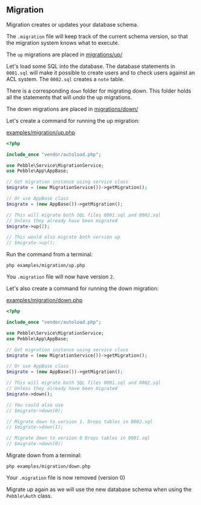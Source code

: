## Migration

Migration creates or updates your database schema. 

The `.migration` file will keep track of the current schema version, 
so that the migration system knows what to execute.  

The `up` migrations are placed in [migrations/up/](migrations/up)

Let's load some SQL into the database. The database statements in `0001.sql` will make it possible
to create users and to check users against an ACL system. The `0002.sql` creates a `note` table.

There is a corresponding `down` folder for migrating down. This folder
holds all the statements that will *undo* the up migrations. 

The down migrations are placed in [migrations/down/](migrations/down)

Let's create a command for running the up migration: 

<a href='https://github.com/diversen/pebble-framework-docs/blob/main/examples/migration/up.php' target='_blank'>examples/migration/up.php</a>

~~~php
<?php

include_once "vendor/autoload.php";

use Pebble\Service\MigrationService;
use Pebble\App\AppBase;

// Get migration instance using service class
$migrate = (new MigrationService())->getMigration();

// Or use AppBase class
$migrate = (new AppBase())->getMigration();

// This will migrate both SQL files 0001.sql and 0002.sql
// Unless they already have been migrated
$migrate->up(2);

// This would also migrate both version up
// $migrate->up();
~~~

Run the command from a terminal: 

    php examples/migration/up.php

You `.migration` file will now have version `2`. 

Let's also create a command for running the down migration: 

<a href='https://github.com/diversen/pebble-framework-docs/blob/main/examples/migration/down.php' target='_blank'>examples/migration/down.php</a>

~~~php
<?php

include_once "vendor/autoload.php";

use Pebble\Service\MigrationService;
use Pebble\App\AppBase;

// Get migration instance using service class
$migrate = (new MigrationService())->getMigration();

// Or use AppBase class
$migrate = (new AppBase())->getMigration();

// This will migrate both SQL files 0001.sql and 0002.sql
// Unless they already have been migrated
$migrate->down();

// You could also use
// $migrate->down(0);

// Migrate down to version 1. Drops tables in 0002.sql
// $migrate->down(1);

// Migrate down to version 0 Drops tables in 0001.sql
// $migrate->down(0);
~~~

Migrate down from a terminal:

    php examples/migration/down.php

Your `.migration` file is now removed (version 0)

Migrate up again as we will use the new database schema when using the 
`Pebble\Auth` class.  